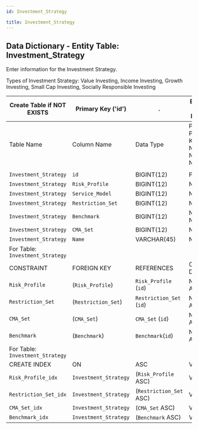 ```yaml
---
id: Investment_Strategy

title: Investment_Strategy
---
```


## Data Dictionary - Entity Table: Investment_Strategy


Enter information for the Investment Strategy.

Types of Investment Strategy: Value Investing, Income Investing, Growth Investing, Small Cap Investing, Socially Responsible Investing

| Create Table if NOT EXISTS| Primary Key ('id')|.|ENGINE = InnoDB|.|
|---|---|---|---|---|
|Table Name |Column Name|Data Type|PK Primary Key, NN-Not Null, Null|.|
||
|`Investment_Strategy`|`id`|BIGINT(12)|PK, NN|.|
|`Investment_Strategy`|`Risk_Profile`|BIGINT(12)|NULL|.|
|`Investment_Strategy`|`Service_Model`|BIGINT(12)|NULL|.|
|`Investment_Strategy`|`Restriction_Set`|BIGINT(12)|NULL|.|
|`Investment_Strategy`|`Benchmark`|BIGINT(12)|NOT NULL|.|
|`Investment_Strategy`|`CMA_Set`|BIGINT(12)|NULL|.|
|`Investment_Strategy`|`Name`|VARCHAR(45)|NULL|.|
|For Table: `Investment_Strategy`|
|CONSTRAINT|FOREIGN KEY|REFERENCES|ON DELETE|ON UPDATE|
|`Risk_Profile`|(`Risk_Profile`)|`Risk_Profile` (`id`)| NO ACTION|NO ACTION|
|`Restriction_Set`|(`Restriction_Set`)|`Restriction_Set` (`id`)| NO ACTION|NO ACTION|
|`CMA_Set`|(`CMA_Set`)|`CMA_Set` (`id`)| NO ACTION|NO ACTION|
|`Benchmark`|(`Benchmark`)|`Benchmark`(`id`)| NO ACTION|NO ACTION|
|For Table: `Investment_Strategy`|
|CREATE INDEX|ON|ASC|VISABLE|.|
|`Risk_Profile_idx`|`Investment_Strategy`|(`Risk_Profile` ASC) | VISIBLE|.|
|`Restriction_Set_idx`|`Investment_Strategy`| (`Restriction_Set` ASC)| VISIBLE|.|
|`CMA_Set_idx` |`Investment_Strategy`|(`CMA_Set` ASC) | VISIBLE|.|
|`Benchmark_idx` |`Investment_Strategy`|(`Benchmark` ASC)| VISIBLE|.|
